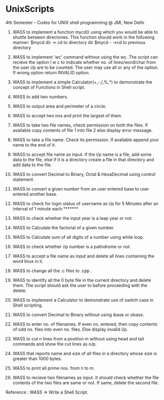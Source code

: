 # UnixScripts
4th Semester - Codes for UNIX shell programming @ JMI, New Delhi


1.  WASS to implement a function mycd() using which you would be able to shuttle between directories. This function should work in the following manner:
        $mycd dir -> cd to directory dir
        $mycd -   ->cd to previous directory

2.  WASS to implement 'wc' command without using the wc. The script can recieve the option l w c to indicate whether no. of lines/word/char from the user i/p are to be counted.
    The user may use all or any of the option. If wrong option return INVALID option.

3.  WASS to implement a simple Calculator(+,-,/,%,\*) to demonstrate the concept of Functions in Shell script.

4.  WASS to add two numbers.

5.  WASS to output area and perimeter of a circle.

6.  WASS to accept two nos and print the largest of them.

7.  WASS to take two file names, check permission on both the files. If available copy contents of file 1 into file 2 else display error message.

8.  WASS to take a file name. Check its permission. If available append your name to the end of it.

9.  WASS to accept file name as input. If the i/p name is a file, add some data to the file, else if it is a directory create a file in that directory and add data to the file.

10. WASS to convert Decimal to Binary, Octal & HexaDecimal using control statement.

11. WASS to convert a given number from an user entered base to user entered another base.

12. WASS to check for login status of username as i/p for 5 Minutes after an interval of 1 minute each.*******

13. WASS to check whether the input year is a leap year or not.

14. WASS to Calculate the factorial of a given number.

15. WASS to Calculate sum of all digits of a number using while loop.

16. WASS to check whether i/p number is a palindrome or not.

17. WASS to accept a file name as input and delete all lines containing the word linux in it.

18. WASS to change all the .c files to .cpp .

19. WASS to identify all the 0 byte file in the current directory and delete them. The script should ask the user to before proceeding with the delete.

20. WASS to implement a Calculator to demonstrate use of switch case in Shell scripting.

21. WASS to convert Decimal to Binary without using ibase or obase.

22. WASS to enter no. of filenames. If even no. entered, then copy contents of odd no. files into even no. files. Else display invalid i/p.

23. WASS to cut n lines from a position m without using head and tail commands and show the cut lines as o/p.

24. WASS that reports name and size of all files in a directory whose size is greater than 1000 bytes.

25. WASS to print all prime nos. from n to m.

26. WASS to recieve two filenames as input. It should check whether the file contents of the two files are same or not. If same, delete the second file.



Reference : WASS => Write a Shell Script.
